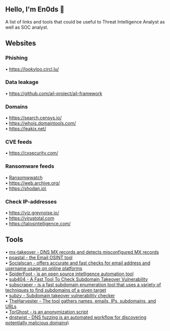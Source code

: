 ## Hello, I'm En0ds 👋
A list of links and tools that could be useful to Threat Intelligence Analyst as well as SOC analyst.

## Websites

### Phishing
• https://lookyloo.circl.lu/

### Data leakage
• https://github.com/ail-project/ail-framework

### Domains
• https://search.censys.io/ \
• https://whois.domaintools.com/ \
• https://leakix.net/ 

### CVE feeds
• https://cxsecurity.com/

### Ransomware feeds

• [Ransomwwatch](https://ransomwatch.telemetry.ltd/#/)\
• https://web.archive.org/ \
• https://shodan.io\

### Check IP-addresses
• https://viz.greynoise.io/ \
• https://virustotal.com \
• https://talosintelligence.com/ 

## Tools
• [mx-takeover - DNS MX records and detects misconfigured MX records](https://github.com/musana/mx-takeover)\
• [poastal - the Email OSINT tool](https://github.com/jakecreps/poastal)\
• [Socialscan - offers accurate and fast checks for email address and username usage on online platforms](https://github.com/iojw/socialscan)\
• [SpiderFoot -  is an open source intelligence automation tool](https://github.com/smicallef/spiderfoot)\
• [sub404 - A Fast Tool To Check Subdomain Takeover Vulnerability](https://github.com/r3curs1v3-pr0xy/sub404)\
• [subscraper -  is a fast subdomain enumeration tool that uses a variety of techniques to find subdomains of a given target](https://github.com/m8sec/subscraper)\
• [subzy - Subdomain takeover vulnerability checker](https://github.com/LukaSikic/subzy)\
• [TheHarvester - The tool gathers names, emails, IPs, subdomains, and URLs](https://github.com/laramies/theHarvester)\
• [TorGhost - is an anonymization script](https://github.com/SusmithKrishnan/torghost)\
• [dnstwist - DNS fuzzing is an automated workflow for discovering potentially malicious domains](https://github.com/elceef/dnstwist)\

<!--
**en0ds/en0ds** is a ✨ _special_ ✨ repository because its `README.md` (this file) appears on your GitHub profile.

Here are some ideas to get you started:

- 🔭 I’m currently working on ...
- 🌱 I’m currently learning ...
- 👯 I’m looking to collaborate on ...
- 🤔 I’m looking for help with ...
- 💬 Ask me about ...
- 📫 How to reach me: ...
- 😄 Pronouns: ...
- ⚡ Fun fact: ...
-->
